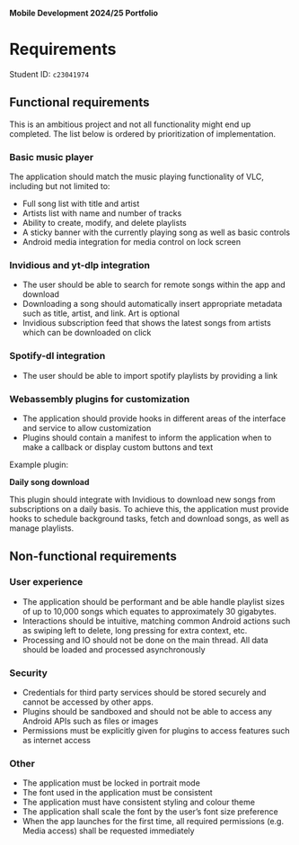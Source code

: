 **Mobile Development 2024/25 Portfolio**

# Requirements

Student ID: `c23041974`

## Functional requirements

This is an ambitious project and not all functionality might end up completed. The list below is ordered by prioritization of implementation.

### Basic music player

The application should match the music playing functionality of VLC, including but not limited to:

- Full song list with title and artist
- Artists list with name and number of tracks
- Ability to create, modify, and delete playlists
- A sticky banner with the currently playing song as well as basic controls
- Android media integration for media control on lock screen

### Invidious and yt-dlp integration

- The user should be able to search for remote songs within the app and download
- Downloading a song should automatically insert appropriate metadata such as title, artist, and link. Art is optional
- Invidious subscription feed that shows the latest songs from artists which can be downloaded on click

### Spotify-dl integration

- The user should be able to import spotify playlists by providing a link

### Webassembly plugins for customization

- The application should provide hooks in different areas of the interface and service to allow customization
- Plugins should contain a manifest to inform the application when to make a callback or display custom buttons and text

Example plugin:

**Daily song download**

This plugin should integrate with Invidious to download new songs from subscriptions on a daily basis. To achieve this, the application must provide hooks to schedule background tasks, fetch and download songs, as well as manage playlists.

## Non-functional requirements

### User experience

- The application should be performant and be able handle playlist sizes of up to 10,000 songs which equates to approximately 30 gigabytes.
- Interactions should be intuitive, matching common Android actions such as swiping left to delete, long pressing for extra context, etc.
- Processing and IO should not be done on the main thread. All data should be loaded and processed asynchronously

### Security

- Credentials for third party services should be stored securely and cannot be accessed by other apps.
- Plugins should be sandboxed and should not be able to access any Android APIs such as files or images
- Permissions must be explicitly given for plugins to access features such as internet access

### Other

- The application must be locked in portrait mode
- The font used in the application must be consistent
- The application must have consistent styling and colour theme
- The application shall scale the font by the user’s font size preference
- When the app launches for the first time, all required permissions (e.g. Media access) shall be requested immediately
